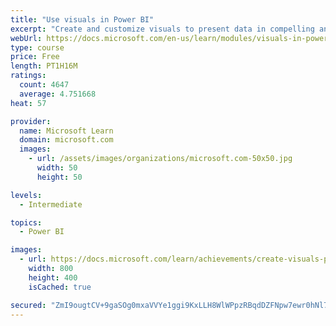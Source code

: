 ```yaml
---
title: "Use visuals in Power BI"
excerpt: "Create and customize visuals to present data in compelling and insightful ways."
webUrl: https://docs.microsoft.com/en-us/learn/modules/visuals-in-power-bi/
type: course
price: Free
length: PT1H16M
ratings:
  count: 4647
  average: 4.751668
heat: 57

provider:
  name: Microsoft Learn
  domain: microsoft.com
  images:
    - url: /assets/images/organizations/microsoft.com-50x50.jpg
      width: 50
      height: 50

levels:
  - Intermediate

topics:
  - Power BI

images:
  - url: https://docs.microsoft.com/learn/achievements/create-visuals-power-bi-desktop-social.png
    width: 800
    height: 400
    isCached: true

secured: "ZmI9ougtCV+9gaSOg0mxaVVYe1ggi9KxLLH8WlWPpzRBqdDZFNpw7ewr0hNl7jthhKOPsTNuH0x4vQI3RGbOFW7DVaWruah1kugY54lgSWeSsXE5EbPmf9r9TX4BxQ/N/6pMmZ0Go6j/16W5TSbD6knXSrQosrJc0gG8dS0FgUopUSvG2d2wXZsymsYVlQfKrESivrT1gZtuMM4Ga1wKb8LnJpe9Vf6UyKUd9YHkdo+wHAbGdNQm71Ik6trMFm4opUf0LZp03VSmGnoPs8IvzJVbYx8ZvAX+1mUH2Z5zif+/NDCMdlEfqq8oKGfcsXLc9cUrGkpuneLR4k6T/4uR9GfzbpLTIrFoGSqFZjsREjiOjR7PMXs2W5uIqDvfmU5n7s1YeTESVdw1dlUXSi//840jHeH/acfCN3mHTV8ybPo=;QVL9FeKuilgfMCsrFykSEw=="
---
```


